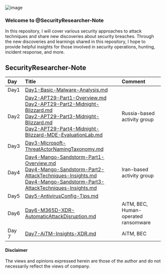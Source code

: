 
![image](https://github.com/LearningKijo/SecurityResearcher-Note/assets/120234772/f372dead-b41c-417a-8d10-f76cde1bcd32)


### Welcome to @SecurityResearcher-Note
In this repository, I will cover various security approaches to attack techniques and share new discoveries about security breaches. Through the new discoveries and learnings shared in this repository, I hope to provide helpful insights  for those involved in security operations, hunting, incident response, and more.
## SecurityResearcher-Note
| Day | Title | Comment |
|:---|:---|:---|
| Day1 | [Day1-Basic-Malware-Analysis.md](https://github.com/LearningKijo/SecurityResearcher-Note/blob/main/SecurityResearcher-Note-Folder/Day1-Basic-Malware-Analysis.md) |  
| Day2 | [Day2-APT29-Part1-Overview.md](https://github.com/LearningKijo/SecurityResearcher-Note/blob/main/SecurityResearcher-Note-Folder/Day2-APT29-Part1-Overview.md)<br> [Day2-APT29-Part2-Midnight-Blizzard.md](https://github.com/LearningKijo/SecurityResearcher-Note/blob/main/SecurityResearcher-Note-Folder/Day2-APT29-Part2-Midnight-Blizzard.md)<br> [Day2-APT29-Part3-Midnight-Blizzard.md](https://github.com/LearningKijo/SecurityResearcher-Note/blob/main/SecurityResearcher-Note-Folder/Day2-APT29-Part3-Midnight-Blizzard.md)<br> [Day2-APT29-Part4-Midnight-Blizzard-MDE-EvaluationLab.md](https://github.com/LearningKijo/SecurityResearcher-Note/blob/main/SecurityResearcher-Note-Folder/Day2-APT29-Part4-Midnight-Blizzard-MDE-EvaluationLab.md)  | Russia-based activity group | 
| Day3 | [Day3-Microsoft-ThreatActorNamingTaxonomy.md](https://github.com/LearningKijo/SecurityResearcher-Note/blob/main/SecurityResearcher-Note-Folder/Day3-Microsoft-ThreatActorNamingTaxonomy.md) | 
| Day4 | [Day4-Mango-Sandstorm-Part1-Overview.md](https://github.com/LearningKijo/SecurityResearcher-Note/blob/main/SecurityResearcher-Note-Folder/Day4-Mango-Sandstorm-Part1-Overview.md) <br> [Day4-Mango-Sandstorm-Part2-AttackTechniques-Insights.md](https://github.com/LearningKijo/SecurityResearcher-Note/blob/main/SecurityResearcher-Note-Folder/Day4-Mango-Sandstorm-Part2-AttackTechniques-Insights.md) <br> [Day4-Mango-Sandstorm-Part3-AttackTechniques-Insights.md](https://github.com/LearningKijo/SecurityResearcher-Note/blob/main/SecurityResearcher-Note-Folder/Day4-Mango-Sandstorm-Part3-AttackTechniques-Insights.md) |  Iran-based activity group |
| Day5 | [Day5-AntivirusConfig-Tips.md](https://github.com/LearningKijo/SecurityResearcher-Note/blob/main/SecurityResearcher-Note-Folder/Day5-AntivirusConfig-Tips.md) |
| Day6 | [Day6-M365D-XDR-AutomaticAttackDisruption.md](https://github.com/LearningKijo/SecurityResearcher-Note/blob/main/SecurityResearcher-Note-Folder/Day6-M365D-XDR-AutomaticAttackDisruption.md) | AiTM, BEC, <br> Human-operated ransomware | 
| Day 7 | [Day7-AiTM-Insights-XDR.md](https://github.com/LearningKijo/SecurityResearcher-Note/blob/main/SecurityResearcher-Note-Folder/Day7-AiTM-Insights-XDR.md) | AiTM, BEC |


#### Disclaimer
The views and opinions expressed herein are those of the author and do not necessarily reflect the views of company.
